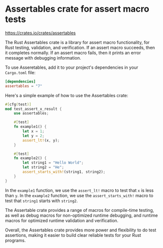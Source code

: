 # Assertables crate for assert macro tests

<https://crates.io/crates/assertables>

The Rust Assertables crate is a library for assert macro functionality, for Rust testing, validation, and verification. If an assert macro succeeds, then it completes normally. If an assert macro fails, then it prints an error message with debugging information. 

To use Asseretables, add it to your project's dependencies in your `Cargo.toml` file:

```toml
[dependencies]
assertables = "7"
```

Here's a simple example of how to use the Assertables crate:

```rust
#[cfg(test)]
mod test_assert_x_result {
    use assertables;

    #[test]
    fn example1() {
        let x = 1;
        let y = 2;
        assert_lt!(x, y);
    }

    #[test]
    fn example2() {
        let string1 = "Hello World";
        let string2 = "He";
        assert_starts_with!(string1, string2); 
    }
}
```

In the `example1` function, we use the `assert_lt!` macro to test that `x` is less than `y`. In the `example2` function, we use the `assert_starts_with!` macro to test that `string1` starts with `string2`.

The Assertable crate provides a range of macros for compile-time testing, as well as debug macros for non-optimized runtime debugging, and runtime macros for optimized runtime validation and verification.

Overall, the Assertables crate provides more power and flexibility to do test assertions, making it easier to build clear reliable tests for your Rust programs.

